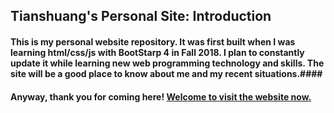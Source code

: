 ## Tianshuang's Personal Site: Introduction ##  

#### This is my personal website repository. It was first built when I was learning html/css/js with BootStarp 4 in Fall 2018. I plan to constantly update it while learning new web programming technology and skills. The site will be a good place to know about me and my recent situations.####

#### Anyway, thank you for coming here! [Welcome to visit the website now.](https://tsfu.github.io/personal-site) ####
